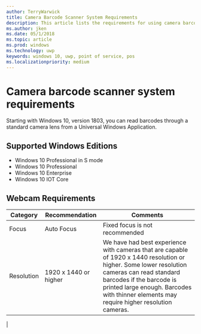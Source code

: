 ```yaml
---
author: TerryWarwick
title: Camera Barcode Scanner System Requirements
description: This article lists the requirements for using camera barcode scanner from a UWP app.
ms.author: jken
ms.date: 05/1/2018
ms.topic: article
ms.prod: windows
ms.technology: uwp
keywords: windows 10, uwp, point of service, pos
ms.localizationpriority: medium
---
```


# Camera barcode scanner system requirements
Starting with Windows 10, version 1803, you can read barcodes through a standard camera lens from a Universal Windows Application.

## Supported Windows Editions
- Windows 10 Professional in S mode
- Windows 10 Professional
- Windows 10 Enterprise
- Windows 10 IOT Core


## Webcam Requirements
| Category      | Recommendation           | Comments |
| ------------- | ------------------------ | -------- |
| Focus         | Auto Focus               | Fixed focus is not recommended |
| Resolution    | 1920 x 1440 or higher    | We have had best experience with cameras that are capable of 1920 x 1440 resolution or higher.  Some lower resolution cameras can read standard barcodes if the barcode is printed large enough. Barcodes with thinner elements may require higher resolution cameras. |
|

